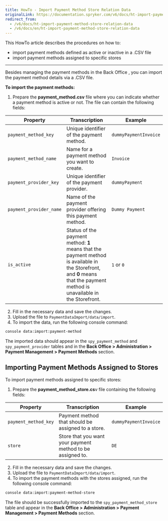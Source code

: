 ```yaml
---
title: HowTo - Import Payment Method Store Relation Data
originalLink: https://documentation.spryker.com/v6/docs/ht-import-payment-method-store-relation-data
redirect_from:
  - /v6/docs/ht-import-payment-method-store-relation-data
  - /v6/docs/en/ht-import-payment-method-store-relation-data
---
```


This HowTo article describes the procedures on how to:

* import payment methods defined as active or inactive in a .CSV file
* import payment methods assigned to specific stores
***
 
Besides managing the payment methods in the Back Office <!-- link -->, you can import the payment method details via a .CSV file.

**To import the payment methods:**

1. Prepare the **payment_method.csv** file where you can indicate whether a payment method is active or not. The file can contain the following fields:

| Property | Transcription | Example |
| --- | --- | --- |
| `payment_method_key` | Unique identifier of the payment method. | `dummyPaymentInvoice` |
| `payment_method_name` | Name for a payment method you want to create.  | `Invoice` |
| `payment_provider_key` | Unique identifier of the payment provider. | `dummyPayment` |
| `payment_provider_name` | Name of the payment provider offering this payment method. | `Dummy Payment` |
| `is_active` | Status of the payment method: **1** means that the payment method is available in the Storefront, and **0** means that the payment method is unavailable in the Storefront. | `1` or `0` |

2. Fill in the necessary data and save the changes.
3. Upload the file to `PaymentDataImport/data/import`. 
4. To import the data, run the following console command:

```bash
console data:import:payment-method
```
The imported data should appear in the `spy_payment_method` and `spy_payment_provider` tables and in the **Back Office > Administration > Payment Management > Payment Methods** section.

## Importing Payment Methods Assigned to Stores
To import payment methods assigned to specific stores:

1. Prepare the **payment_method_store.cs**v file containing the following fields:


| Property | Transcription | Example |
| --- | --- | --- |
| `payment_method_key` | Payment method that should be assigned to a store. | `dummyPaymentInvoice` |
| `store` | Store that you want your payment method to be assigned to.  | `DE` |

2. Fill in the necessary data and save the changes.
3. Upload the file to `PaymentDataImport/data/import`.
4. To import the payment methods with the stores assigned, run the following console command:

```bash
console data:import:payment-method-store
```
The file should be successfully imported to the `spy_payment_method_store` table and appear in the **Back Office > Administration > Payment Management > Payment Methods** section. 

